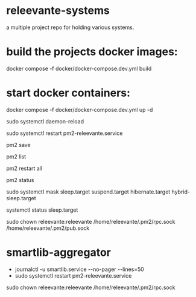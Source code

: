 # releevante-systems
a multiple project repo for holding various systems.

# build the projects docker images:
docker compose -f docker/docker-compose.dev.yml build

# start docker containers:
docker compose -f  docker/docker-compose.dev.yml up -d

sudo systemctl daemon-reload

sudo systemctl restart pm2-releevante.service

pm2 save

pm2 list

pm2 restart all

pm2 status

sudo systemctl mask sleep.target suspend.target hibernate.target hybrid-sleep.target

systemctl status sleep.target

sudo chown releevante:releevante /home/releevante/.pm2/rpc.sock /home/releevante/.pm2/pub.sock

# smartlib-aggregator
  - journalctl -u smartlib.service --no-pager --lines=50
  - sudo systemctl restart pm2-releevante.service


sudo chown releevante:releevante /home/releevante/.pm2/rpc.sock
